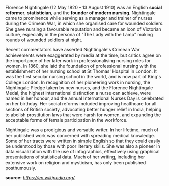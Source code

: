 Florence Nightingale (12 May 1820 – 13 August 1910) was an English **social reformer**, **statistician**, and the **founder of modern nursing**. Nightingale came to prominence while serving as a manager and trainer of nurses during the Crimean War, in which she organised care for wounded soldiers. She gave nursing a favourable reputation and became an icon of Victorian culture, especially in the persona of "The Lady with the Lamp" making rounds of wounded soldiers at night.        

Recent commentators have asserted Nightingale's Crimean War achievements were exaggerated by media at the time, but critics agree on the importance of her later work in professionalising nursing roles for women. In 1860, she laid the foundation of professional nursing with the establishment of her nursing school at St Thomas' Hospital in London. It was the first secular nursing school in the world, and is now part of King's College London. In recognition of her pioneering work in nursing, the Nightingale Pledge taken by new nurses, and the Florence Nightingale Medal, the highest international distinction a nurse can achieve, were named in her honour, and the annual International Nurses Day is celebrated on her birthday. Her social reforms included improving healthcare for all sections of British society, advocating better hunger relief in India, helping to abolish prostitution laws that were harsh for women, and expanding the acceptable forms of female participation in the workforce.         

Nightingale was a prodigious and versatile writer. In her lifetime, much of her published work was concerned with spreading medical knowledge. Some of her tracts were written in simple English so that they could easily be understood by those with poor literary skills. She was also a pioneer in data visualization with the use of infographics, effectively using graphical presentations of statistical data. Much of her writing, including her extensive work on religion and mysticism, has only been published posthumously.      

**source:** _https://en.wikipedia.org/_    